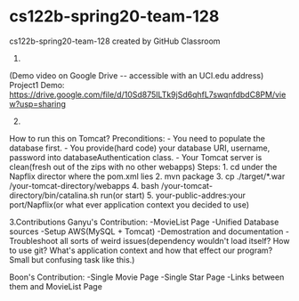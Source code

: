 # cs122b-spring20-team-128
cs122b-spring20-team-128 created by GitHub Classroom

1.
(Demo video on Google Drive -- accessible with an UCI.edu address)
Project1 Demo: https://drive.google.com/file/d/10Sd875ILTk9jSd6qhfL7swqnfdbdC8PM/view?usp=sharing

2.
How to run this on Tomcat?
  Preconditions:
    - You need to populate the database first.
    - You provide(hard code) your database URI, username, password into databaseAuthentication class.
    - Your Tomcat server is clean(fresh out of the zips with no other webapps)
  Steps:
    1. cd under the Napflix director where the pom.xml lies
    2. mvn package
    3. cp ./target/*.war /your-tomcat-directory/webapps
    4. bash /your-tomcat-directory/bin/catalina.sh run(or start)
    5. your-public-addres:your port/Napflix(or what ever application context you decided to use)

3.Contributions
  Ganyu's Contribution:
    -MovieList Page
    -Unified Database sources
    -Setup AWS(MySQL + Tomcat)
    -Demostration and documentation
    -Troubleshoot all sorts of weird issues(dependency wouldn't load itself? How to use git? What's application context and how that effect our program? Small but confusing task like this.)

  Boon's Contribution:
    -Single Movie Page
    -Single Star Page
    -Links between them and MovieList Page
